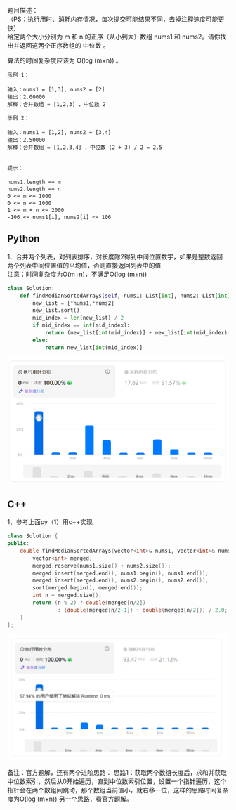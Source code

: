 题目描述：  
（PS：执行用时、消耗内存情况，每次提交可能结果不同，去掉注释速度可能更快）  
给定两个大小分别为 m 和 n 的正序（从小到大）数组 nums1 和 nums2。请你找出并返回这两个正序数组的 中位数 。

算法的时间复杂度应该为 O(log (m+n)) 。
```
示例 1：

输入：nums1 = [1,3], nums2 = [2]
输出：2.00000
解释：合并数组 = [1,2,3] ，中位数 2
```
```
示例 2：

输入：nums1 = [1,2], nums2 = [3,4]
输出：2.50000
解释：合并数组 = [1,2,3,4] ，中位数 (2 + 3) / 2 = 2.5
 
```
 
```
提示：

nums1.length == m
nums2.length == n
0 <= m <= 1000
0 <= n <= 1000
1 <= m + n <= 2000
-106 <= nums1[i], nums2[i] <= 106
```
## Python
1、合并两个列表，对列表排序，对长度除2得到中间位置数字，如果是整数返回两个列表中间位置值的平均值，否则直接返回列表中的值  
注意：时间复杂度为O(m+n)，不满足O(log (m+n))
```python
class Solution:
    def findMedianSortedArrays(self, nums1: List[int], nums2: List[int]) -> float:
        new_list = [*nums1,*nums2]
        new_list.sort()
        mid_index = len(new_list) / 2
        if mid_index == int(mid_index):
            return (new_list[int(mid_index)] + new_list[int(mid_index)-1]) / 2
        else:
            return new_list[int(mid_index)]
```
![alt text](images/image-15.png)

## C++
1、参考上面py（1）用c++实现
```c++
class Solution {
public:
    double findMedianSortedArrays(vector<int>& nums1, vector<int>& nums2) {
        vector<int> merged;
        merged.reserve(nums1.size() + nums2.size());
        merged.insert(merged.end(), nums1.begin(), nums1.end());
        merged.insert(merged.end(), nums2.begin(), nums2.end());
        sort(merged.begin(), merged.end());
        int n = merged.size();
        return (n % 2) ? double(merged[n/2]) 
                : (double(merged[n/2-1]) + double(merged[n/2])) / 2.0;
    }
};
```
![alt text](images/0004-寻找两个正序数组中的中位数/image.png)



备注：官方题解，还有两个进阶思路：
思路1：获取两个数组长度后，求和并获取中位数索引，然后从0开始遍历，直到中位数索引位置，设置一个指针遍历，这个指针会在两个数组间跳动，那个数组当前值小，就右移一位，这样的思路时间复杂度为O(log (m+n))
另一个思路，看官方题解。
